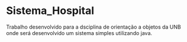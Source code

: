 # Sistema_Hospital
Trabalho desenvolvido para a dsciplina de orientação a objetos da UNB onde será desenvolvido um sistema simples utilizando java.
